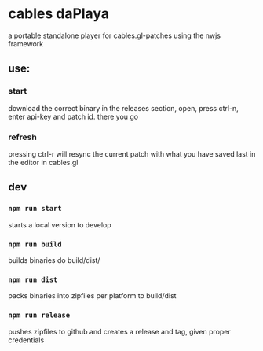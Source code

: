 # cables daPlaya

a portable standalone player for cables.gl-patches using the nwjs framework

## use:

### start
download the correct binary in the releases section, open, press ctrl-n, enter
api-key and patch id. there you go

### refresh
pressing ctrl-r will resync the current patch with what you have saved last
in the editor in cables.gl

## dev

### `npm run start`
starts a local version to develop

### `npm run build`
builds binaries do build/dist/

### `npm run dist`
packs binaries into zipfiles per platform to build/dist

### `npm run release`
pushes zipfiles to github and creates a release and tag, given proper credentials 